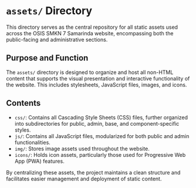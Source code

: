 # `assets/` Directory

This directory serves as the central repository for all static assets used across the OSIS SMKN 7 Samarinda website, encompassing both the public-facing and administrative sections.

## Purpose and Function

The `assets/` directory is designed to organize and host all non-HTML content that supports the visual presentation and interactive functionality of the website. This includes stylesheets, JavaScript files, images, and icons.

## Contents

-   `css/`: Contains all Cascading Style Sheets (CSS) files, further organized into subdirectories for public, admin, base, and component-specific styles.
-   `js/`: Contains all JavaScript files, modularized for both public and admin functionalities.
-   `img/`: Stores image assets used throughout the website.
-   `icons/`: Holds icon assets, particularly those used for Progressive Web App (PWA) features.

By centralizing these assets, the project maintains a clean structure and facilitates easier management and deployment of static content.
